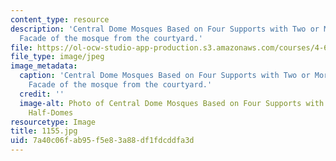 ```yaml
---
content_type: resource
description: 'Central Dome Mosques Based on Four Supports with Two or More Half-Domes:
  Facade of the mosque from the courtyard.'
file: https://ol-ocw-studio-app-production.s3.amazonaws.com/courses/4-614-religious-architecture-and-islamic-cultures-fall-2002/7a40c06fab95f5e83a88df1fdcddfa3d_1155.jpg
file_type: image/jpeg
image_metadata:
  caption: 'Central Dome Mosques Based on Four Supports with Two or More Half-Domes:
    Facade of the mosque from the courtyard.'
  credit: ''
  image-alt: Photo of Central Dome Mosques Based on Four Supports with Two or More
    Half-Domes
resourcetype: Image
title: 1155.jpg
uid: 7a40c06f-ab95-f5e8-3a88-df1fdcddfa3d
---
```

